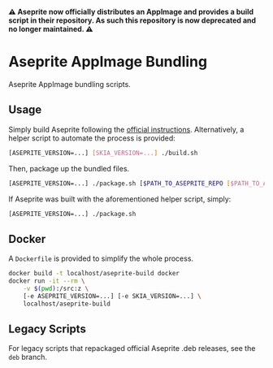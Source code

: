 **⚠️ Aseprite now officially distributes an AppImage and provides a build script in their repository. As such this repository is now deprecated and no longer maintained. ⚠️**

# Aseprite AppImage Bundling

Aseprite AppImage bundling scripts.

## Usage

Simply build Aseprite following the [official instructions](https://github.com/aseprite/aseprite/blob/main/INSTALL.md). Alternatively, a helper script to automate the process is provided:

```sh
[ASEPRITE_VERSION=...] [SKIA_VERSION=...] ./build.sh
```

Then, package up the bundled files.

```sh
[ASEPRITE_VERSION=...] ./package.sh [$PATH_TO_ASEPRITE_REPO [$PATH_TO_ASEPRITE_BUILD]]
```

If Aseprite was built with the aforementioned helper script, simply:

```sh
[ASEPRITE_VERSION=...] ./package.sh
```

## Docker

A `Dockerfile` is provided to simplify the whole process.

```sh
docker build -t localhost/aseprite-build docker
docker run -it --rm \
    -v $(pwd):/src:z \
    [-e ASEPRITE_VERSION=...] [-e SKIA_VERSION=...] \
    localhost/aseprite-build
```

## Legacy Scripts

For legacy scripts that repackaged official Aseprite .deb releases, see the `deb` branch.
